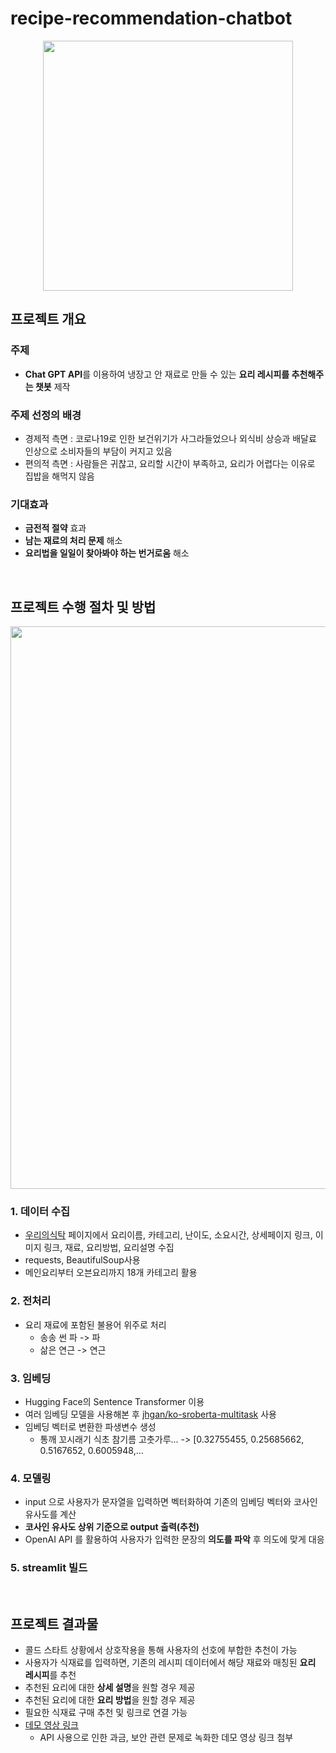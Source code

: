 # recipe-recommendation-chatbot
<p align="center">
  <img src="https://github.com/kseob758/wtable-collection/assets/125840318/980639b5-f09b-41f5-b4c3-b160e69432fb" width="400" height=400>
</p>


## 프로젝트 개요
### 주제
- **Chat GPT API**를 이용하여 냉장고 안 재료로 만들 수 있는 **요리 레시피를 추천해주는 챗봇** 제작
  
### 주제 선정의 배경
- 경제적 측면 : 코로나19로 인한 보건위기가 사그라들었으나 외식비 상승과 배달료 인상으로 소비자들의 부담이 커지고 있음
- 편의적 측면 : 사람들은 귀찮고, 요리할 시간이 부족하고, 요리가 어렵다는 이유로 집밥을 해먹지 않음
  
### 기대효과
- **금전적 절약** 효과
- **남는 재료의 처리 문제** 해소
- **요리법을 일일이 찾아봐야 하는 번거로움** 해소
<br>
  
## 프로젝트 수행 절차 및 방법
<p align="center">
  <img src="https://github.com/kseob758/wtable-collection/assets/125840318/f194c16d-218e-4a74-8135-7973f460a406" width="900">
</p>

### 1. 데이터 수집
  - [우리의식탁](https://wtable.co.kr/recipes) 페이지에서 요리이름, 카테고리, 난이도, 소요시간, 상세페이지 링크, 이미지 링크, 재료, 요리방법, 요리설명 수집
  - requests, BeautifulSoup사용
  - 메인요리부터 오븐요리까지 18개 카테고리 활용

### 2. 전처리
- 요리 재료에 포함된 불용어 위주로 처리
  - 송송 썬 파 -> 파
  - 삶은 연근 -> 연근

### 3. 임베딩
- Hugging Face의 Sentence Transformer 이용
- 여러 임베딩 모델을 사용해본 후 [jhgan/ko-sroberta-multitask](https://huggingface.co/jhgan/ko-sroberta-multitask) 사용
- 임베딩 벡터로 변환한 파생변수 생성
  - 통깨 꼬시래기 식초 참기름 고춧가루... -> [0.32755455, 0.25685662, 0.5167652, 0.6005948,...

### 4. 모델링
- input 으로 사용자가 문자열을 입력하면 벡터화하여 기존의 임베딩 벡터와 코사인 유사도를 계산
- **코사인 유사도 상위 기준으로 output 출력(추천)**
- OpenAI API 를 활용하여 사용자가 입력한 문장의 **의도를 파악** 후 의도에 맞게 대응

### 5. streamlit 빌드
<br>

## 프로젝트 결과물
- 콜드 스타트 상황에서 상호작용을 통해 사용자의 선호에 부합한 추천이 가능
- 사용자가 식재료를 입력하면, 기존의 레시피 데이터에서 해당 재료와 매칭된 **요리 레시피**를 추천
- 추천된 요리에 대한 **상세 설명**을 원할 경우 제공
- 추천된 요리에 대한 **요리 방법**을 원할 경우 제공
- 필요한 식재료 구매 추천 및 링크로 연결 가능
- [데모 영상 링크](https://youtu.be/ZZHzH4c9w2c)
  - API 사용으로 인한 과금, 보안 관련 문제로 녹화한 데모 영상 링크 첨부
